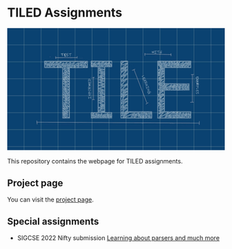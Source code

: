 # TILED Assignments

![TILE Logo](docs/TILE_logo.png "TILE logo")

This repository contains the webpage for TILED assignments.

## Project page

You can visit the [project page](https://tile-repository.github.io/TILES/https://nielsdoorn.github.io/TILES/).

## Special assignments

- SIGCSE 2022 Nifty submission [Learning about parsers and much more](https://tile-repository.github.io/TILES/nifties/2022/nifty2022)